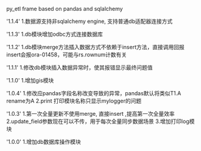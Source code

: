 py_etl frame based on pandas and sqlalchemy

'1.1.4'
1.数据源支持非sqlalchemy engine, 支持普通db适配器连接方式

'1.1.3'
1.db模块增加odbc方式连接数据库

'1.1.2'
1.db模块merge方法插入数据方式不依赖于insert方法，直接调用回报insert会报ora-01458，可能与rs.rownum计数有关

'1.1.1'
1.修改db模块插入数据异常时，使其报错显示最终问题值

'1.1.0'
1.增加gis模块

'1.0.4'
1.修改应pandas字段名称改变导致的异常，pandas默认将类似T1.A rename为A
2.print 打印模块名称只显示mylogger的问题

'1.0.3'
1.第一次全量更新不使用merge, 直接insert ,提高第一次全量效率
2.update_field参数现在可以不传，用于每次全量同步数据场景
3.增加打印log模块

'1.0.0'
1.增加db数据库操作模块
